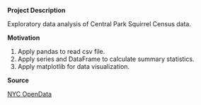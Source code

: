 **Project Description**

Exploratory data analysis of Central Park Squirrel Census data.

**Motivation**

1. Apply pandas to read csv file.
2. Apply series and DataFrame to calculate summary statistics.
3. Apply matplotlib for data visualization.

**Source**

[NYC OpenData](https://data.cityofnewyork.us/Environment/2018-Central-Park-Squirrel-Census-Squirrel-Data/vfnx-vebw)
